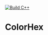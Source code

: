 [![Build C++](https://github.com/JedJordan/ColorHex/actions/workflows/main.yml/badge.svg)](https://github.com/JedJordan/ColorHex/actions/workflows/main.yml)
# ColorHex
